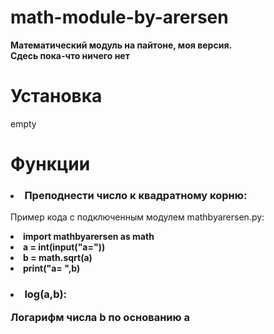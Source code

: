 # math-module-by-arersen
<b>Математический модуль на пайтоне, моя версия. </br>
Сдесь пока-что ничего нет</b>

<h1> Установка</h1>
<p>empty</p>

<h1>Функции</h1>

<h3><Li>Преподнести число к квадратному корню:</li></h3>
<p> Пример кода с подключенным модулем mathbyarersen.py:</p>
<b class="li1"><li> import mathbyarersen as math</li>
<li> a = int(input("a="))</li>
<li> b = math.sqrt(a)</li>
<li> print("a= ",b)</li></b>

<h3><li>log(a,b):</li>
  <p> Логарифм числа <b>b</b> по основанию <b>a</b>

